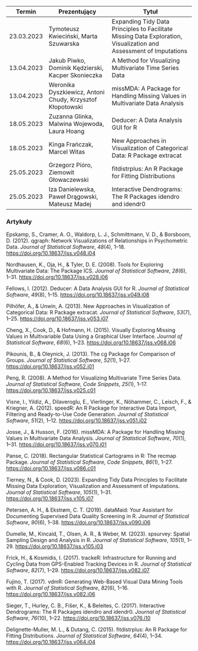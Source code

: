 | Termin     | Prezentujący                                              | Tytuł                                                                                                              |
|------------|-----------------------------------------------------------|--------------------------------------------------------------------------------------------------------------------|
| 23.03.2023 | Tymoteusz Kwieciński, Marta Szuwarska                     | Expanding Tidy Data Principles to Facilitate Missing Data Exploration, Visualization and Assessment of Imputations |
| 13.04.2023 | Jakub Piwko, Dominik Kędzierski, Kacper Skonieczka        | A Method for Visualizing Multivariate Time Series Data                                                             |
| 13.04.2023 | Weronika Dyszkiewicz, Antoni Chudy, Krzysztof Kłopotowski | missMDA: A Package for Handling Missing Values in Multivariate Data Analysis                                       |
| 18.05.2023 | Zuzanna Glinka, Malwina Wojewoda, Laura Hoang             | Deducer: A Data Analysis GUI for R                                                                                 |
| 18.05.2023 | Kinga Frańczak, Marcel Witas                              | New Approaches in Visualization of Categorical Data: R Package extracat                                            |
| 25.05.2023 | Grzegorz Pióro, Ziemowit Głowaczewski                     | fitdistrplus: An R Package for Fitting Distributions                                                               |
| 25.05.2023 | Iza Danielewska, Paweł Drągowski, Mateusz Madej           | Interactive Dendrograms: The R Packages idendro and idendr0                                                        |



### Artykuły 

Epskamp, S., Cramer, A. O., Waldorp, L. J., Schmittmann, V. D., & Borsboom, D. (2012). qgraph: Network Visualizations of Relationships in Psychometric Data. _Journal of Statistical Software_, _48_(4), 1–18. https://doi.org/10.18637/jss.v048.i04

Nordhausen, K., Oja, H., & Tyler, D. E. (2008). Tools for Exploring Multivariate Data: The Package ICS. _Journal of Statistical Software_, _28_(6), 1–31. https://doi.org/10.18637/jss.v028.i06

Fellows, I. (2012). Deducer: A Data Analysis GUI for R. _Journal of Statistical Software_, _49_(8), 1–15. https://doi.org/10.18637/jss.v049.i08

Pilhöfer, A., & Unwin, A. (2013). New Approaches in Visualization of Categorical Data: R Package extracat. _Journal of Statistical Software_, _53_(7), 1–25. https://doi.org/10.18637/jss.v053.i07

Cheng, X., Cook, D., & Hofmann, H. (2015). Visually Exploring Missing Values in Multivariable Data Using a Graphical User Interface. _Journal of Statistical Software_, _68_(6), 1–23. https://doi.org/10.18637/jss.v068.i06

Pikounis, B., & Oleynick, J. (2013). The cg Package for Comparison of Groups. _Journal of Statistical Software_, _52_(1), 1–27. https://doi.org/10.18637/jss.v052.i01

Peng, R. (2008). A Method for Visualizing Multivariate Time Series Data. _Journal of Statistical Software, Code Snippets_, _25_(1), 1–17. https://doi.org/10.18637/jss.v025.c01

Visne, I., Yildiz, A., Dilaveroglu, E., Vierlinger, K., Nöhammer, C., Leisch, F., & Kriegner, A. (2012). speedR: An R Package for Interactive Data Import, Filtering and Ready-to-Use Code Generation. _Journal of Statistical Software_, _51_(2), 1–12. https://doi.org/10.18637/jss.v051.i02

Josse, J., & Husson, F. (2016). missMDA: A Package for Handling Missing Values in Multivariate Data Analysis. _Journal of Statistical Software_, _70_(1), 1–31. https://doi.org/10.18637/jss.v070.i01

Panse, C. (2018). Rectangular Statistical Cartograms in R: The recmap Package. _Journal of Statistical Software, Code Snippets_, _86_(1), 1–27. https://doi.org/10.18637/jss.v086.c01

Tierney, N., & Cook, D. (2023). Expanding Tidy Data Principles to Facilitate Missing Data Exploration, Visualization and Assessment of Imputations. _Journal of Statistical Software_, _105_(1), 1–31. https://doi.org/10.18637/jss.v105.i07

Petersen, A. H., & Ekstrøm, C. T. (2019). dataMaid: Your Assistant for Documenting Supervised Data Quality Screening in R. _Journal of Statistical Software_, _90_(6), 1–38. https://doi.org/10.18637/jss.v090.i06

Dumelle, M., Kincaid, T., Olsen, A. R., & Weber, M. (2023). spsurvey: Spatial Sampling Design and Analysis in R. _Journal of Statistical Software_, _105_(1), 1–29. https://doi.org/10.18637/jss.v105.i03

Frick, H., & Kosmidis, I. (2017). trackeR: Infrastructure for Running and Cycling Data from GPS-Enabled Tracking Devices in R. _Journal of Statistical Software_, _82_(7), 1–29. https://doi.org/10.18637/jss.v082.i07

Fujino, T. (2017). vdmR: Generating Web-Based Visual Data Mining Tools with R. _Journal of Statistical Software_, _82_(6), 1–16. https://doi.org/10.18637/jss.v082.i06

Sieger, T., Hurley, C. B., Fišer, K., & Beleites, C. (2017). Interactive Dendrograms: The R Packages idendro and idendr0. _Journal of Statistical Software_, _76_(10), 1–22. https://doi.org/10.18637/jss.v076.i10

Delignette-Muller, M. L., & Dutang, C. (2015). fitdistrplus: An R Package for Fitting Distributions. _Journal of Statistical Software_, _64_(4), 1–34. https://doi.org/10.18637/jss.v064.i04

